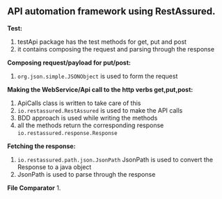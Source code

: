 <h2>API automation framework using RestAssured.</h2>

**Test:**
1. testApi package has the test methods for get, put and post
2. it contains composing the request and parsing through the response
    
**Composing request/payload for put/post:**
1. `org.json.simple.JSONObject` is used to form the request
    
**Making the WebService/Api call to the http verbs get,put,post:**
1. ApiCalls class is written to take care of this
2. `io.restassured.RestAssured` is used to make the API calls
3. BDD approach is used while writing the methods
4. all the methods return the corresponding response `io.restassured.response.Response`  
    
**Fetching the response:**
1. `io.restassured.path.json.JsonPath` JsonPath is used to convert the Response to a java object
2.  JsonPath is used to parse through the response

**File Comparator** 
1. 